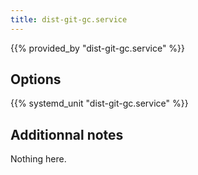```yaml
---
title: dist-git-gc.service
---
```


{{% provided_by "dist-git-gc.service" %}}

## Options

{{% systemd_unit "dist-git-gc.service" %}}

## Additionnal notes

Nothing here.